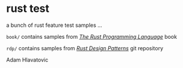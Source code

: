 # rust test

a bunch of rust feature test samples ...

`book/` contains samples from [*The Rust Programming Language*](https://doc.rust-lang.org/stable/book/) book

`rdp/` contains samples from [*Rust Design Patterns*](https://github.com/rust-unofficial/patterns) git repository

Adam Hlavatovic
